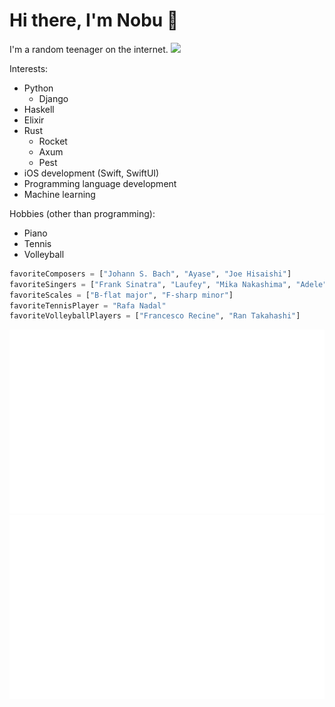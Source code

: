# Hi there, I'm Nobu 👋

I'm a random teenager on the internet. <img src="https://user-images.githubusercontent.com/60306074/160750010-f3fe0b78-0090-4f61-be39-9a9ba9f29b3a.gif" width="45"> 
<be>

<!--
Django 5
Axum
Swift
Erlang
-->

Interests:
 - Python
    - Django
 - Haskell
 - Elixir
 - Rust
    - Rocket
    - Axum
    - Pest
 - iOS development (Swift, SwiftUI)
 - Programming language development
 - Machine learning
 
Hobbies (other than programming):
 - Piano
 - Tennis
 - Volleyball

 ```python
 favoriteComposers = ["Johann S. Bach", "Ayase", "Joe Hisaishi"]
 favoriteSingers = ["Frank Sinatra", "Laufey", "Mika Nakashima", "Adele"]
 favoriteScales = ["B-flat major", "F-sharp minor"]
 favoriteTennisPlayer = "Rafa Nadal"
 favoriteVolleyballPlayers = ["Francesco Recine", "Ran Takahashi"]
 ```
<div align="center">

<!--
https://github.community/t/support-theme-context-for-images-in-light-vs-dark-mode/147981/84
-->
<a href="https://github.com/bichanna/github-stats#gh-dark-mode-only">
<img src="https://github.com/bichanna/github-stats/blob/master/generated/overview.svg#gh-dark-mode-only" />
<img src="https://github.com/bichanna/github-stats/blob/master/generated/languages.svg#gh-dark-mode-only" />
</a>

</div>



